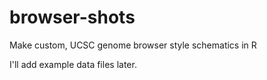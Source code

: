 # browser-shots
Make custom, UCSC genome browser style schematics in R

I'll add example data files later.
